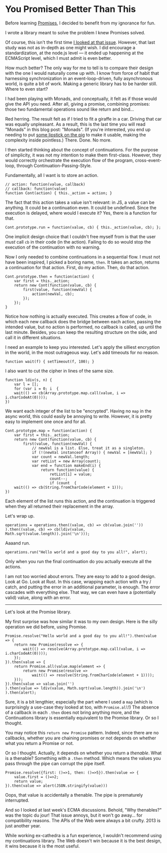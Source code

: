 # You Promised Better Than This

Before learning [Promises](http://www.html5rocks.com/en/tutorials/es6/promises/), I decided to benefit from my ignorance for fun.

I wrote a library meant to solve the problem I knew Promises solved.

Of course, this isn't the first time [I looked at that issue](http://espadrine.tumblr.com/post/16233722246/array-processing-in-event-loops). However, that last study was not as in-depth as one might wish. I did encourage a standardization, at the node.js level — it ended up happening at the ECMAScript level, which I must admit is even better.

How much better? The only way for me to tell is to compare their design with the one I would naturally come up with. I know from force of habit that harnessing synchronization in an event-loop-driven, fully asynchronous world, is quite a bit of work. Making a generic library has to be harder still. Where to even start?

I had been playing with Monads, and conceptually, it felt as if those would give the API you need. After all, giving a promise, combining promises: those two fundamental operations sound like return and bind…

Red herring. The result felt as if I tried to fit a giraffe in a car. Driving that car was equally unpleasant. As a result, this is the last time you will read "Monads" in this blog post: "Monads". (If you're interested, you end up needing to put [some lipstick on the pig](https://blog.jcoglan.com/2011/03/11/promises-are-the-monad-of-asynchronous-programming/) to make it usable, making the complexity inside pointless.) There. Done. No more.

I then started thinking about the concept of continuations. For the purpose of simplicity, it was not my intention to make them first-class. However, they would correctly orchestrate the execution flow of the program, cross-event-loop, through Continuation-Passing-Style.

Fundamentally, all I want is to store an action.

    // action: function(value, callback)
    // callback: function(value)
    function Cont(action) { this._action = action; }

The fact that this action takes a value isn't relevant: in JS, a value can be anything. It could be a continuation even. It could be undefined. Since the execution is delayed, where would I execute it? Yes, there is a function for that.

    Cont.prototype.run = function(value, cb) { this._action(value, cb); };

One implicit design choice that I couldn't free myself from is that the user *must* call `cb` in their code (in the action). Failing to do so would stop the execution of the continuation with no warning.

Now I only needed to combine continuations in a sequential flow. I must not have been inspired, I picked a boring name, `then`. It takes an action, returns a continuation for that action. First, do my action. Then, do that action.

    Cont.prototype.then = function(action) {
        var first = this._action;
        return new Cont(function(value, cb) {
            first(value, function(newVal) {
                action(newVal, cb);
            });
        });
    }

 Notice how nothing is actually executed. This creates a flow of code, in which each new callback does the bridge between each action, passing the intended value, but no action is performed, no callback is called, up until the last minute. Besides, you can keep the resulting structure on the side, and call it in different situations.

I need an example to keep you interested. Let's apply the silliest encryption in the world, in the most outrageous way. Let's add timeouts for no reason.

    function wait(f) { setTimeout(f, 100); }

I also want to cut the cipher in lines of the same size.

    function ldiv(s, n) {
        var l = [];
        for (var i = 0; i  {
        wait(() => cb(Array.prototype.map.call(value, i => i.charCodeAt(0))));
    })

We want each integer of the list to be "encrypted". Having no `map` in the async world, this could easily be annoying to write. However, it is pretty easy to implement one once and for all.

    Cont.prototype.map = function(action) {
        var first = this._action;
        return new Cont(function(value, cb) {
            first(value, function(newVal) {
                // newVal is a list. Else, treat it as a singleton.
                if (!(newVal instanceof Array)) { newVal = [newVal]; }
                var count = newVal.length;
                var retList = new Array(count);
                var end = function makeEnd(i) {
                    return function(value) {
                        retList[i] = value;
                        count--;
                        if (count  {
        wait(() => cb(String.fromCharCode(element + 1)));
    })

Each element of the list runs this action, and the continuation is triggered when they all returned their replacement in the array.

Let's wrap up.

    operations = operations.then((value, cb) => cb(value.join(''))
    ).then((value, cb) => cb(ldiv(value, Math.sqrt(value.length)).join('\n')));

Aaaand run.

    operations.run("Hello world and a good day to you all!", alert);

Only when you run the final continuation do you actually execute all the actions.

I am not too worried about errors. They are easy to add to a good design. Look at Go. Look at Rust. In this case, wrapping each action with a try / catch, and putting the error in an additional parameter, is enough. The error cascades with everything else. That way, we can even have a (potentially valid) value, along with an error.

----

Let's look at the Promise library.

My first surprise was how similar it was to my own design. Here is the silly operation we did before, using Promise.

    Promise.resolve("Hello world and a good day to you all!").then(value => {
        return new Promise(resolve => {
            wait(() => resolve(Array.prototype.map.call(value, i => i.charCodeAt(0))));
        });
    }).then(value => {
        return Promise.all(value.map(element => {
            return new Promise(resolve =>
                wait(() => resolve(String.fromCharCode(element + 1))));
        }));
    }).then(value => value.join('')
    ).then(value => ldiv(value, Math.sqrt(value.length)).join('\n')
    ).then(alert);

Sure, it is a bit lengthier, especially the part where I used a `map` (which is surprisingly a use-case they looked at too, with `Promise.all`!) The absence of a callback in each `.then` does not bring anything more, and the Continuations library is essentially equivalent to the Promise library. Or so I thought.

You may notice this `return new Promise` pattern. Indeed, since there are no callbacks, whether you are chaining promises or not depends on whether what you return a Promise or not.

Or so I thought. Actually, it depends on whether you return a *thenable*. What is a thenable? Something with a `.then` method. Which means the values you pass through the pipe can corrupt the pipe itself.

    Promise.resolve({first: ()=>1, then: ()=>5}).then(value => {
        value.first = ()=>2;
        return value;
    }).then(value => alert(JSON.stringify(value)))

Oops, that value is accidentally a thenable. The pipe is prematurely interrupted.

And so I looked at last week's ECMA discussions. Behold, "Why thenables?" was the topic du jour! That issue annoys, but it won't go away… for compatibility reasons. The APIs of the Web were always a bit crufty. 2013 is just another year.

While working ex-cathedra is a fun experience, I wouldn't recommend using my continuations library. The Web doesn't win because it is the best design, it wins because it is the most useful.
